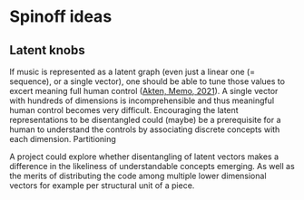 
# Spinoff ideas

## Latent knobs

If music is represented as a latent graph (even just a linear one (= sequence), or a single vector), one should be able to tune those values to excert meaning full human control ([Akten, Memo, 2021](zotero://select/library/items/9JA727P7)). A single vector with hundreds of dimensions is incomprehensible and thus meaningful human control becomes very difficult. Encouraging the latent representations to be disentangled could (maybe) be a prerequisite for a human to understand the controls by associating discrete concepts with each dimension. Partitioning

A project could explore whether disentangling of latent vectors makes a difference in the likeliness of understandable concepts emerging. As well as the merits of distributing the code among multiple lower dimensional vectors for example per structural unit of a piece.